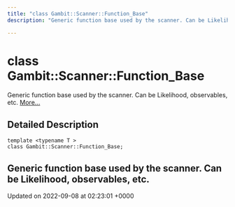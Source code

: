```yaml
---
title: "class Gambit::Scanner::Function_Base"
description: "Generic function base used by the scanner. Can be Likelihood, observables, etc. "

---
```


# class Gambit::Scanner::Function_Base



Generic function base used by the scanner. Can be Likelihood, observables, etc.  [More...](#detailed-description)

## Detailed Description

```
template <typename T >
class Gambit::Scanner::Function_Base;
```

Generic function base used by the scanner. Can be Likelihood, observables, etc. 
-------------------------------

Updated on 2022-09-08 at 02:23:01 +0000